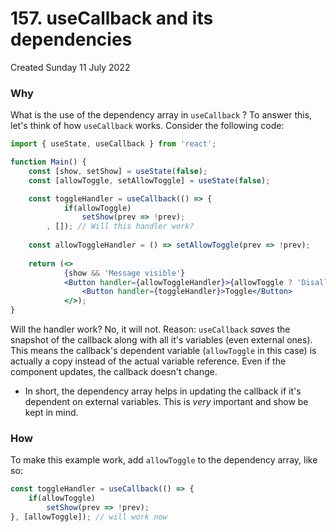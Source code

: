 # 157. useCallback and its dependencies
Created Sunday 11 July 2022

### Why
What is the use of the dependency array in `useCallback` ? To answer this, let's think of how `useCallback` works. Consider the following code:
```jsx
import { useState, useCallback } from 'react';

function Main() {
	const [show, setShow] = useState(false);
	const [allowToggle, setAllowToggle] = useState(false);

	const toggleHandler = useCallback(() => {
			if(allowToggle)
				setShow(prev => !prev);
		, []); // Will this handler work?
		
	const allowToggleHandler = () => setAllowToggle(prev => !prev);
		
	return (<>
			{show && 'Message visible'}
			<Button handler={allowToggleHandler}>{allowToggle ? 'Disallow' : 'Allow'}Toggle</Button>
				<Button handler={toggleHandler}>Toggle</Button>		
			</>);
}
```
Will the handler work? No, it will not. Reason: `useCallback` *saves* the snapshot of the callback along with all it's variables (even external ones). This means the callback's dependent variable (`allowToggle` in this case) is actually a copy instead of the actual variable reference. Even if the component updates, the callback doesn't change.

- In short, the dependency array helps in updating the callback if it's dependent on external variables. This is *very* important and show be kept in mind.

### How
To make this example work, add `allowToggle` to the dependency array, like so:
```jsx
const toggleHandler = useCallback(() => {
	if(allowToggle)
		setShow(prev => !prev);
}, [allowToggle]); // will work now
```